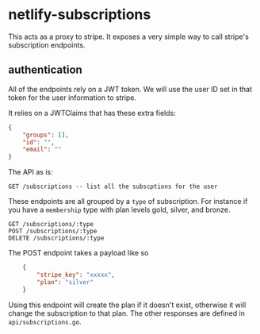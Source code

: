 # netlify-subscriptions
This acts as a proxy to stripe. It exposes a very simple way to call stripe's subscription endpoints. 

## authentication
All of the endpoints rely on a JWT token. We will use the user ID set in that token for the user information to stripe.

It relies on a JWTClaims that has these extra fields:

``` json
{
    "groups": [],
    "id": "",
    "email": ""
}
```

The API as is:

    GET /subscriptions -- list all the subscptions for the user

These endpoints are all grouped by a `type` of subscription. For instance if you have a `membership` type with 
plan levels gold, silver, and bronze.  

    GET /subscriptions/:type
    POST /subscriptions/:type
    DELETE /subscriptions/:type
    
The POST endpoint takes a payload like so

``` json
    {
        "stripe_key": "xxxxx",
        "plan": "silver"
    }
```

Using this endpoint will create the plan if it doesn't exist, otherwise it will change the subscription to that plan. 
The other responses are defined in `api/subscriptions.go`.

